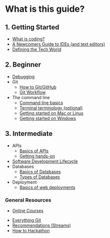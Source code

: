 # What is this guide?

## 1. Getting Started

* [What is coding?](1-getting-started/what-is-coding.md)
* [A Newcomers Guide to IDEs (and text editors)](1-getting-started/ides-and-text-editors.md)
* [Defining the Tech World](1-getting-started/defining-the-tech-world.md)

## 2. Beginner

* [Debugging](2-beginner/debugging.md)
* Git
  * [How to Git/GitHub](2-beginner/how-to-git-github.md)
  * [Git Workflow](2-beginner/git-workflow.md)
* The command line 
  * [Command line basics](2-beginner/command-line-basics.md)
  * [Terminal terminology (optional)](2-beginner/terminal-terminology.md)
  * [Getting started on Mac or Linux](2-beginner/command-line-mac-linux.md)
  * [Getting started on Windows](2-beginner/command-line-windows.md)

## 3. Intermediate
* APIs
  * [Basics of APIs](3-intermediate/apis-basics.md)
  * [Getting hands-on](3-intermediate/apis-handson.md)
* [Software Development Lifecycle](3-intermediate/software-development-lifecycle.md)
* Databases
  * [Basics of Databases](3-intermediate/db-basics.md)
  * [Types of Databases](3-intermediate/db-types.md)
* Deployment
  * [Basics of web deployments](3-intermediate/web-deployments.md)

### General Resources
* [Online Courses](recs/online-courses.md)
<!--* [Computer Science Programs in the Greater Vancouver Area](2-beginner/computer-science-programs.md)-->
* [Everything Git](recs/git-recs.md)
* [Recommendations (Streams)](recs/general-recs.md)
* [How to Hackathon](recs/hackathon-recs.md)

